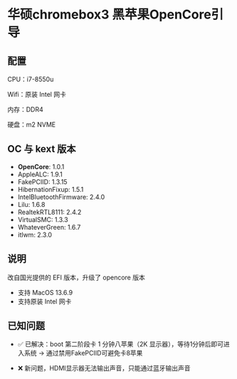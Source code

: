 # 华硕chromebox3 黑苹果OpenCore引导

## 配置
CPU：i7-8550u

Wifi：原装 Intel 网卡

内存：DDR4

硬盘：m2 NVME

## OC 与 kext 版本
* **OpenCore**: 1.0.1
* AppleALC: 1.9.1
* FakePCIID: 1.3.15
* HibernationFixup: 1.5.1
* IntelBluetoothFirmware: 2.4.0
* Lilu: 1.6.8
* RealtekRTL8111: 2.4.2
* VirtualSMC: 1.3.3
* WhateverGreen: 1.6.7
* itlwm: 2.3.0

## 说明

改自国光提供的 EFI 版本，升级了 opencore 版本
* 支持 MacOS 13.6.9  
* 支持原装 Intel 网卡

## 已知问题

* ✅ 已解决：boot 第二阶段卡 1 分钟八苹果（2K 显示器），等待1分钟后即可进入系统 -> 通过禁用FakePCIID可避免卡8苹果

* ❌ 新问题，HDMI显示器无法输出声音，只能通过蓝牙输出声音

